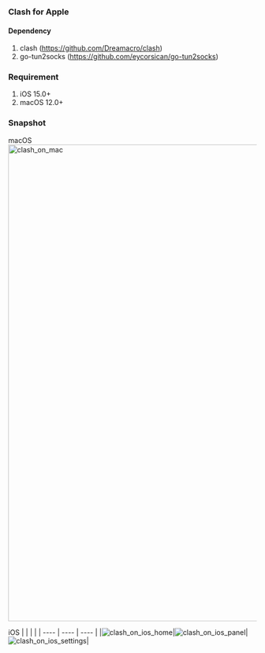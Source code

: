 ### Clash for Apple
  #### Dependency
  1. clash (https://github.com/Dreamacro/clash)
  2. go-tun2socks (https://github.com/eycorsican/go-tun2socks)

### Requirement
  1. iOS 15.0+
  2. macOS 12.0+

### Snapshot
  macOS
  <img width="966" alt="clash_on_mac" src="https://user-images.githubusercontent.com/11971659/160367070-2b84e77e-cf0f-43b4-b76c-8fc31e62993b.png">

  iOS
|        |       |       |
|  ----  | ----  | ----  |
|![clash_on_ios_home](https://user-images.githubusercontent.com/11971659/160274824-db81412a-d184-40af-aa03-949b14d37f77.PNG)|![clash_on_ios_panel](https://user-images.githubusercontent.com/11971659/160274826-68d2af6a-f502-4366-a497-eec0c3b95e10.PNG)|![clash_on_ios_settings](https://user-images.githubusercontent.com/11971659/160274828-fb3743fb-c64e-4391-9828-c5a82e45c577.PNG)|
  
  
  
